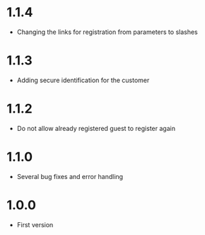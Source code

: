 # 1.1.4

- Changing the links for registration from parameters to slashes

# 1.1.3

- Adding secure identification for the customer

# 1.1.2

- Do not allow already registered guest to register again

# 1.1.0

- Several bug fixes and error handling

# 1.0.0

- First version
